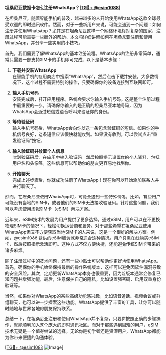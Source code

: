 **坦桑尼亚数据卡怎么注册WhatsApp？[[TG💪+ @esim1088](https://t.me/s/esim1088)]**

在坦桑尼亚，随着智能手机的普及，越来越多的人开始使用WhatsApp这款全球最受欢迎的即时通讯软件。然而，对于一些新用户来说，可能会遇到一个问题：如何注册并使用WhatsApp？尤其是在坦桑尼亚这样一个网络环境相对复杂的国家，注册过程可能需要一些额外的帮助。本文将详细讲解如何在坦桑尼亚注册和使用WhatsApp，并分享一些实用的小技巧。

首先，我们需要了解WhatsApp的基本注册流程。WhatsApp的注册非常简单，通常只需要一部支持SIM卡的手机即可完成。以下是基本步骤：

1. **下载并安装WhatsApp**  
   在智能手机的应用商店中搜索“WhatsApp”，然后点击下载并安装。大多数情况下，这个过程不需要特别的操作，只要确保你的设备连接到互联网即可。

2. **输入手机号码**  
   安装完成后，打开应用程序。系统会要求你输入手机号码。这是整个注册过程中最重要的一步。请确保你输入的是正确的坦桑尼亚本地号码，因为WhatsApp会通过短信或语音呼叫来验证你的身份。

3. **等待验证码**  
   输入手机号码后，WhatsApp会向你发送一条包含验证码的短信。如果你的手机信号良好，这条短信应该很快就能收到。如果没有收到，可以尝试点击“重发验证码”按钮。

4. **输入验证码并设置个人信息**  
   收到验证码后，在应用中输入验证码，然后按照提示设置你的个人资料，包括用户名和头像等。这些信息可以帮助你的朋友更容易地找到你。

5. **开始聊天**  
   完成上述步骤后，你就成功注册了WhatsApp！现在你可以开始添加联系人并进行聊天了。

然而，在坦桑尼亚使用WhatsApp时，可能会遇到一些特殊情况。比如，有些用户可能没有当地的SIM卡，或者他们的SIM卡无法接收验证码。针对这些问题，我们可以考虑使用虚拟SIM卡（eSIM）解决方案。

近年来，eSIM技术的发展为用户提供了更多选择。通过eSIM，用户可以在不更换物理SIM卡的情况下，轻松切换运营商和服务。对于那些希望在坦桑尼亚使用WhatsApp但又不方便获取当地SIM卡的人来说，这是一个很好的解决方案。例如，@esim1088 提供的eSIM服务就非常适合这种情况。用户只需在线购买eSIM卡，然后按照指示激活即可。这种方式不仅方便快捷，还能避免传统SIM卡带来的诸多麻烦。

除了注册过程中的技术问题，还有一些小贴士可以帮助你更好地使用WhatsApp。首先，确保你的手机始终保持最新的操作系统版本，这样可以避免因软件漏洞导致的安全风险。其次，定期更新WhatsApp本身也很重要，因为新版本通常会修复已知问题并增强功能。最后，注意保护自己的隐私，比如设置强密码、启用双重身份验证等。

当然，如果你对WhatsApp的某些高级功能感兴趣，比如语音通话、视频会议或群组聊天，也可以进一步探索这些功能。WhatsApp提供了丰富的工具，让你可以随时随地与世界各地的朋友保持联系。

总结一下，在坦桑尼亚注册和使用WhatsApp并不复杂，只要你按照正确的步骤操作，就能顺利加入这个庞大的即时通讯社区。而对于那些遇到困难的用户，eSIM技术无疑是一个值得尝试的选择。无论你是初学者还是资深用户，WhatsApp都能为你带来便捷的沟通体验。

[[TG💪+ @esim1088](https://t.me/s/esim1088) ![Image](https://i.postimg.cc/4NQfJmqS/Snipaste-2025-05-13-00-14-12.png)]